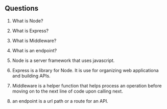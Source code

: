 ## Questions
1. What is Node?
2. What is Express?
3. What is Middleware?
4. What is an endpoint?

1. Node is a server framework that uses javascript.
2. Express is a library for Node. It is use for organizing web applicationa and building APIs.
3. Middleware is a helper function that helps process an operation before moving on to the next line of code upon calling next.
4. an endpoint is a url path or a route for an API.